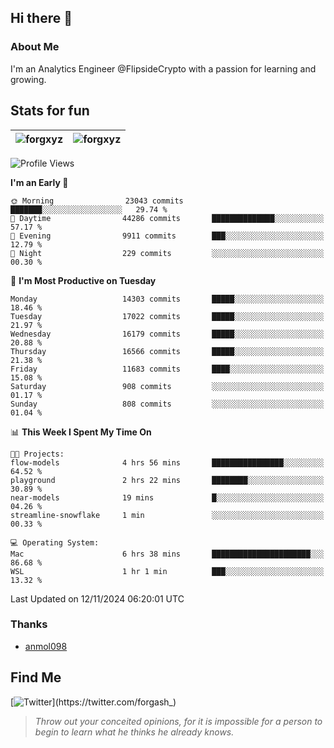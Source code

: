 ## Hi there 👋

### About Me

I'm an Analytics Engineer @FlipsideCrypto with a passion for learning and growing.
  
## Stats for fun

| <img align="center" src="https://github-readme-streak-stats.herokuapp.com/?user=forgxyz&theme=tokyonight" alt="forgxyz" /> | <img align="center" src="https://github-readme-stats.vercel.app/api?username=forgxyz&theme=tokyonight&show_icons=true" alt="forgxyz" /> |
| ------------- |------------- |


<!--START_SECTION:waka-->
![Profile Views](http://img.shields.io/badge/Profile%20Views-0-blue)

**I'm an Early 🐤** 

```text
🌞 Morning                23043 commits       ███████░░░░░░░░░░░░░░░░░░   29.74 % 
🌆 Daytime                44286 commits       ██████████████░░░░░░░░░░░   57.17 % 
🌃 Evening                9911 commits        ███░░░░░░░░░░░░░░░░░░░░░░   12.79 % 
🌙 Night                  229 commits         ░░░░░░░░░░░░░░░░░░░░░░░░░   00.30 % 
```
📅 **I'm Most Productive on Tuesday** 

```text
Monday                   14303 commits       █████░░░░░░░░░░░░░░░░░░░░   18.46 % 
Tuesday                  17022 commits       █████░░░░░░░░░░░░░░░░░░░░   21.97 % 
Wednesday                16179 commits       █████░░░░░░░░░░░░░░░░░░░░   20.88 % 
Thursday                 16566 commits       █████░░░░░░░░░░░░░░░░░░░░   21.38 % 
Friday                   11683 commits       ████░░░░░░░░░░░░░░░░░░░░░   15.08 % 
Saturday                 908 commits         ░░░░░░░░░░░░░░░░░░░░░░░░░   01.17 % 
Sunday                   808 commits         ░░░░░░░░░░░░░░░░░░░░░░░░░   01.04 % 
```


📊 **This Week I Spent My Time On** 

```text
🐱‍💻 Projects: 
flow-models              4 hrs 56 mins       ████████████████░░░░░░░░░   64.52 % 
playground               2 hrs 22 mins       ████████░░░░░░░░░░░░░░░░░   30.89 % 
near-models              19 mins             █░░░░░░░░░░░░░░░░░░░░░░░░   04.26 % 
streamline-snowflake     1 min               ░░░░░░░░░░░░░░░░░░░░░░░░░   00.33 % 

💻 Operating System: 
Mac                      6 hrs 38 mins       ██████████████████████░░░   86.68 % 
WSL                      1 hr 1 min          ███░░░░░░░░░░░░░░░░░░░░░░   13.32 % 
```


 Last Updated on 12/11/2024 06:20:01 UTC
<!--END_SECTION:waka-->

### Thanks
 - [anmol098](https://github.com/anmol098/waka-readme-stats/)
  
## Find Me
[![Twitter](https://img.shields.io/twitter/url/https/twitter.com/forgash_.svg?style=social&label=Follow%20%40forgash_)](https://twitter.com/forgash_)


> *Throw out your conceited opinions, for it is impossible for a person to begin to learn what he thinks he already knows.* 
